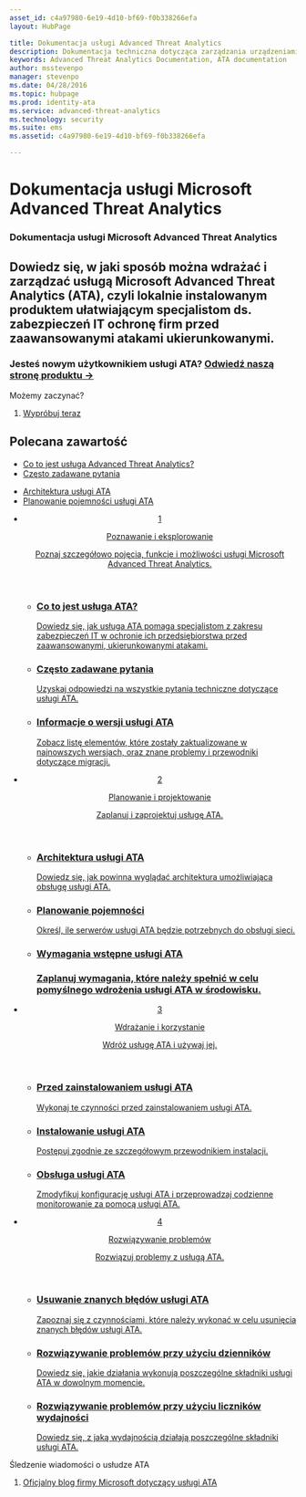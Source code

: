 ```yaml
---
asset_id: c4a97980-6e19-4d10-bf69-f0b338266efa
layout: HubPage

title: Dokumentacja usługi Advanced Threat Analytics
description: Dokumentacja techniczna dotycząca zarządzania urządzeniami przenośnymi i aplikacjami w usłudze Microsoft Intune
keywords: Advanced Threat Analytics Documentation, ATA documentation
author: msstevenpo
manager: stevenpo
ms.date: 04/28/2016
ms.topic: hubpage
ms.prod: identity-ata
ms.service: advanced-threat-analytics
ms.technology: security
ms.suite: ems
ms.assetid: c4a97980-6e19-4d10-bf69-f0b338266efa

---
```

# Dokumentacja usługi Microsoft Advanced Threat Analytics
<article id="main">
    <section id="hero-content">
      <h1>Dokumentacja usługi Microsoft Advanced Threat Analytics</h1>
      <h2>Dowiedz się, w jaki sposób można wdrażać i zarządzać usługą Microsoft Advanced Threat Analytics (ATA), czyli lokalnie instalowanym produktem ułatwiającym specjalistom ds. zabezpieczeń IT ochronę firm przed zaawansowanymi atakami ukierunkowanymi.</h2>
      <h3>Jesteś nowym użytkownikiem usługi ATA? <a href="http://go.microsoft.com/fwlink/?LinkId=816859" target="_blank">Odwiedź naszą stronę produktu &rarr;</a></h3>
    </section>
    <aside class="alert section-border">
      <p>Możemy zaczynać?</p>
      <ol class="action-list">
        <li><a href="https://www.microsoft.com/evalcenter/evaluate-microsoft-advanced-threat-analytics" target="_blank" class="button-bordered button-translucent">Wypróbuj teraz</a></li>
      </ol>
    </aside>
    <section id="featured" class="container">
      <h2 class="section-heading"><span class="icon icon-warning"></span> Polecana zawartość</h2>
      <div class="features row">
        <ul class="column column-half">
          <li><a href="/advanced-threat-analytics/understand-explore/what-is-ata">Co to jest usługa Advanced Threat Analytics?</a></li>
          <li><a href="/advanced-threat-analytics/understand-explore/ata-technical-faq">Często zadawane pytania</a></li>
        </ul>
        <ul class="column column-half">
          <li><a href="/advanced-threat-analytics/plan-design/ata-architecture">Architektura usługi ATA</a></li>
          <li><a href="/advanced-threat-analytics/plan-design/ata-capacity-planning">Planowanie pojemności usługi ATA</a></li>        </ul>
      </div>
    </section>
    <div id="journeys">
      <section class="container">
        <ul class="journeys-list">
          <li class="journey-step">
            <header class="journey-step-header row">
              <a href="/advanced-threat-analytics/understand-explore/what-is-ata">
                <div class="title column-third">
                  <span class="step-number">1</span>
                  <p>Poznawanie i eksplorowanie</p>
                </div>
                <p class="description column-two-thirds">Poznaj szczegółowo pojęcia, funkcje i możliwości usługi Microsoft Advanced Threat Analytics.
                </p>
              </a>
            </header>
            <section class="journey-step-elements content">
              <ul class="row">
                <li class="column-third">
                  <a href="/advanced-threat-analytics/understand-explore/what-is-ata">
                    <h3>Co to jest usługa ATA?</h3>
                    <p>Dowiedz się, jak usługa ATA pomaga specjalistom z zakresu zabezpieczeń IT w ochronie ich przedsiębiorstwa przed zaawansowanymi, ukierunkowanymi atakami.</p>
                  </a>
                </li>
                <li class="column-third">
                  <a href="/advanced-threat-analytics/understand-explore/ata-technical-faq">
                    <h3>Często zadawane pytania</h3>
                    <p>Uzyskaj odpowiedzi na wszystkie pytania techniczne dotyczące usługi ATA.</p>
                  </a>
                </li>
                <li class="column-third">
                  <a href="/advanced-threat-analytics/understand-explore/ata-release-notes">
                    <h3>Informacje o wersji usługi ATA</h3>
                    <p>Zobacz listę elementów, które zostały zaktualizowane w najnowszych wersjach, oraz znane problemy i przewodniki dotyczące migracji.</p>
                  </a>
                </li>
              </ul>
            </section>
          </li>
          <li class="journey-step">
            <header class="journey-step-header row">
              <a href="/advanced-threat-analytics/plan-design/ata-architecture">
                <div class="title column-third">
                  <span class="step-number">2</span>
                  <p>Planowanie i projektowanie</p>
                </div>
                <p class="description column-two-thirds">Zaplanuj i zaprojektuj usługę ATA.
                </p>
              </a>
            </header>
            <section class="journey-step-elements content">
              <ul class="row">
                <li class="column-third">
                  <a href="/advanced-threat-analytics/plan-design/ata-architecture">
                    <h3>Architektura usługi ATA</h3>
                    <p>Dowiedz się, jak powinna wyglądać architektura umożliwiająca obsługę usługi ATA.</p>
                  </a>
                </li>
                <li class="column-third">
                  <a href="/advanced-threat-analytics/plan-design/ata-capacity-planning">
                    <h3>Planowanie pojemności</h3>
                    <p>Określ, ile serwerów usługi ATA będzie potrzebnych do obsługi sieci.</p>
                  </a>
                </li>
                <li class="column-third">
                  <a href="/advanced-threat-analytics/plan-design/ata-prerequisites">
                    <h3>Wymagania wstępne usługi ATA<h3>
                    <p>Zaplanuj wymagania, które należy spełnić w celu pomyślnego wdrożenia usługi ATA w środowisku.</p>
                  </a>
                </li>
              </ul>
            </section>
          </li>
          <li class="journey-step">
            <header class="journey-step-header row">
              <a href="/advanced-threat-analytics/deploy-use/preinstall-ata">
                <div class="title column-third">
                  <span class="step-number">3</span>
                  <p>Wdrażanie i korzystanie</p>
                </div>
                <p class="description column-two-thirds">Wdróż usługę ATA i używaj jej.
                </p>
              </a>
            </header>
            <section class="journey-step-elements content">
              <ul class="row">
                <li class="column-third">
                  <a href="/advanced-threat-analytics/deploy-use/preinstall-ata">
                    <h3>Przed zainstalowaniem usługi ATA</h3>
                    <p>Wykonaj te czynności przed zainstalowaniem usługi ATA.</p>
                  </a>
                </li>
                <li class="column-third">
                  <a href="/advanced-threat-analytics/deploy-use/install-ata">
                    <h3>Instalowanie usługi ATA</h3>
                    <p>Postępuj zgodnie ze szczegółowym przewodnikiem instalacji.</p>
                  </a>
                </li>
                <li class="column-third">
                  <a href="/advanced-threat-analytics/deploy-use/operate-ata">
                    <h3>Obsługa usługi ATA</h3>
                    <p>Zmodyfikuj konfigurację usługi ATA i przeprowadzaj codzienne monitorowanie za pomocą usługi ATA.</p>
                  </a>
                </li>
            </section>
          </li>
          <li class="journey-step">
            <header class="journey-step-header row">
              <a href="/advanced-threat-analytics/troubleshoot/troubleshooting-ata-known-errors">
                <div class="title column-third">
                  <span class="step-number">4</span>
                  <p>Rozwiązywanie problemów</p>
                </div>
                <p class="description column-two-thirds">Rozwiązuj problemy z usługą ATA.
                </p>
              </a>
            </header>
            <section class="journey-step-elements content">
              <ul class="row">
                <li class="column-third">
                  <a href="/advanced-threat-analytics/troubleshoot/troubleshooting-ata-known-errors">
                    <h3>Usuwanie znanych błędów usługi ATA</h3>
                    <p>Zapoznaj się z czynnościami, które należy wykonać w celu usunięcia znanych błędów usługi ATA.</p>
                  </a>
                </li>
                <li class="column-third">
                  <a href="/advanced-threat-analytics/troubleshoot/troubleshooting-ata-using-logs">
                    <h3>Rozwiązywanie problemów przy użyciu dzienników</h3>
                    <p>Dowiedz się, jakie działania wykonują poszczególne składniki usługi ATA w dowolnym momencie.</p>
                  </a>
                </li>
                <li class="column-third">
                  <a href="/advanced-threat-analytics/troubleshoot/troubleshooting-ata-using-perf-counters">
                    <h3>Rozwiązywanie problemów przy użyciu liczników wydajności</h3>
                    <p>Dowiedz się, z jaką wydajnością działają poszczególne składniki usługi ATA.</p>
                  </a>
                </li>
              </ul>
            </section>
          </li>
        </ul>
      </section>
    </div>
    <aside class="alert alert-social">
      <p>Śledzenie wiadomości o usłudze ATA</p>
      <ol class="action-list">
        <li><a href="http://blogs.technet.com/b/ata/" target="_blank" class="button-bordered button-translucent">Oficjalny blog firmy Microsoft dotyczący usługi ATA</a></li>
      </ol>
    </aside>
</article>


<!--HONumber=Jun16_HO4-->


